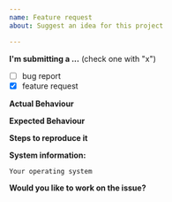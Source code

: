 ```yaml
---
name: Feature request
about: Suggest an idea for this project

---
```


**I'm submitting a ...**  (check one with "x")
- [ ] bug report
- [x] feature request

**Actual Behaviour**

<!-- Describe how the bug manifests. -->

**Expected Behaviour**

<!-- State here what the feature should enable the user to do. -->

**Steps to reproduce it**

<!-- Add steps to reproduce bugs or add information on the place where the feature should be implemented. Add links to a sample deployment or code. -->

**System information:**

<!-- Add information about the system your facing this bug on. If you think this is irrelevant or if it's a UI bug or a feature request, please remove this section -->
```
Your operating system
```

**Would you like to work on the issue?**

<!-- Let us know if this issue should be assigned to you or tell us who you think could help to solve this issue. -->
